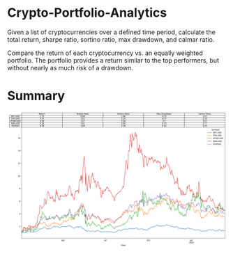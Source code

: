 # Crypto-Portfolio-Analytics

Given a list of cryptocurrencies over a defined time period, calculate the total return, sharpe ratio, sortino ratio, max drawdown, and calmar ratio.
  
Compare the return of each cryptocurrency vs. an equally weighted portfolio. 
The portfolio provides a return similar to the top performers, but without nearly as much risk of a drawdown. 
# Summary
![Summary Table](Summary.png)
